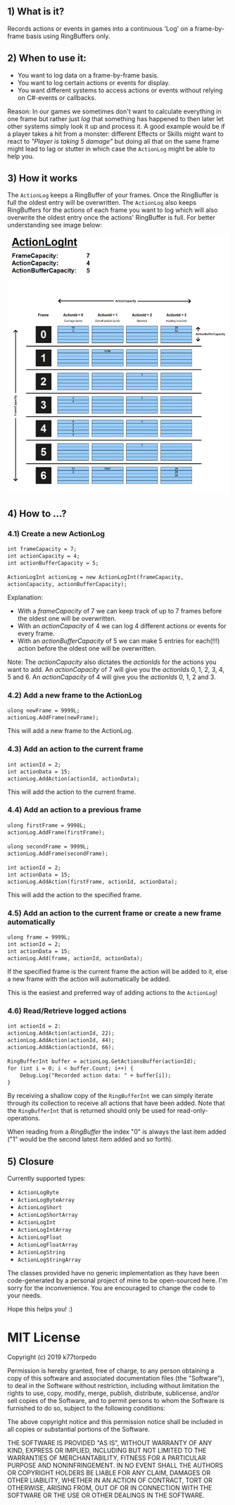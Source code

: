 ## 1) What is it?
Records actions or events in games into a continuous 'Log' on a frame-by-frame basis using RingBuffers only.


## 2) When to use it:
* You want to log data on a frame-by-frame basis.
* You want to log certain actions or events for display.
* You want different systems to access actions or events without relying on C#-events or callbacks. 

Reason: In our games we sometimes don't want to calculate everything in one frame but rather just _log_ that something has happened to then later let other systems simply look it up and process it. A good example would be if a player takes a hit from a monster: different Effects or Skills might want to react to _"Player is taking 5 damage"_ but doing all that on the same frame might lead to lag or stutter in which case the `ActionLog` might be able to help you.

## 3) How it works
The `ActionLog` keeps a RingBuffer of your frames. Once the RingBuffer is full the oldest entry will be overwritten. The `ActionLog` also keeps RingBuffers for the actions of each frame you want to log which will also overwrite the oldest entry once the actions' RingBuffer is full. For better understanding see image below:


![Overview](https://raw.githubusercontent.com/k77torpedo/ActionLog/master/Documentation/ActionLog_Overview.png)


## 4) How to ...?

### 4.1) Create a new ActionLog
```
int frameCapacity = 7;
int actionCapacity = 4;
int actionBufferCapacity = 5;

ActionLogInt actionLog = new ActionLogInt(frameCapacity, actionCapacity, actionBufferCapacity);
```
Explanation: 
* With a _frameCapacity_ of 7 we can keep track of up to 7 frames before the oldest one will be overwritten. 
* With an _actionCapacity_ of 4 we can log 4 different actions or events for every frame. 
* With an _actionBufferCapacity_ of 5 we can make 5 entries for each(!!!) action before the oldest one will be overwritten.

Note: The _actionCapacity_ also dictates the _actionIds_ for the actions you want to add. An _actionCapacity_ of 7 will give you the _actionIds_ 0, 1, 2, 3, 4, 5 and 6. An _actionCapacity_ of 4 will give you the _actionIds_ 0, 1, 2 and 3.


### 4.2) Add a new frame to the ActionLog
```
ulong newFrame = 9999L;
actionLog.AddFrame(newFrame);
```
This will add a new frame to the ActionLog.


### 4.3) Add an action to the current frame
```
int actionId = 2;
int actionData = 15;
actionLog.AddAction(actionId, actionData);
```
This will add the action to the current frame.


### 4.4) Add an action to a previous frame
```
ulong firstFrame = 9998L;
actionLog.AddFrame(firstFrame);

ulong secondFrame = 9999L;
actionLog.AddFrame(secondFrame);

int actionId = 2;
int actionData = 15;
actionLog.AddAction(firstFrame, actionId, actionData);
```
This will add the action to the specified frame.


### 4.5) Add an action to the current frame or create a new frame automatically
```
ulong frame = 9999L;
int actionId = 2;
int actionData = 15;
actionLog.Add(frame, actionId, actionData);
```
If the specified frame is the current frame the action will be added to it, else a new frame with the action will automatically be added.

This is the easiest and preferred way of adding actions to the `ActionLog`!


### 4.6) Read/Retrieve logged actions
```
int actionId = 2:
actionLog.AddAction(actionId, 22);
actionLog.AddAction(actionId, 44);
actionLog.AddAction(actionId, 66);

RingBufferInt buffer = actionLog.GetActionsBuffer(actionId);
for (int i = 0; i < buffer.Count; i++) {
    Debug.Log("Recorded action data: " + buffer[i]);
}
```
By receiving a shallow copy of the `RingBufferInt` we can simply iterate through its collection to receive all actions that have been added. Note that the `RingBufferInt` that is returned should only be used for read-only-operations.

When reading from a _RingBuffer_ the index "0" is always the last item added ("1" would be the second latest item added and so forth).


## 5) Closure
Currently supported types:
* `ActionLogByte`
* `ActionLogByteArray`
* `ActionLogShort`
* `ActionLogShortArray`
* `ActionLogInt`
* `ActionLogIntArray`
* `ActionLogFloat`
* `ActionLogFloatArray`
* `ActionLogString`
* `ActionLogStringArray`

The classes provided have no generic implementation as they have been code-generated by a personal project of mine to be open-sourced here. I'm sorry for the inconvenience. You are encouraged to change the code to your needs.

Hope this helps you! :)


# MIT License
Copyright (c) 2019 k77torpedo

Permission is hereby granted, free of charge, to any person obtaining a copy
of this software and associated documentation files (the "Software"), to deal
in the Software without restriction, including without limitation the rights
to use, copy, modify, merge, publish, distribute, sublicense, and/or sell
copies of the Software, and to permit persons to whom the Software is
furnished to do so, subject to the following conditions:

The above copyright notice and this permission notice shall be included in all
copies or substantial portions of the Software.

THE SOFTWARE IS PROVIDED "AS IS", WITHOUT WARRANTY OF ANY KIND, EXPRESS OR
IMPLIED, INCLUDING BUT NOT LIMITED TO THE WARRANTIES OF MERCHANTABILITY,
FITNESS FOR A PARTICULAR PURPOSE AND NONINFRINGEMENT. IN NO EVENT SHALL THE
AUTHORS OR COPYRIGHT HOLDERS BE LIABLE FOR ANY CLAIM, DAMAGES OR OTHER
LIABILITY, WHETHER IN AN ACTION OF CONTRACT, TORT OR OTHERWISE, ARISING FROM,
OUT OF OR IN CONNECTION WITH THE SOFTWARE OR THE USE OR OTHER DEALINGS IN THE
SOFTWARE.
